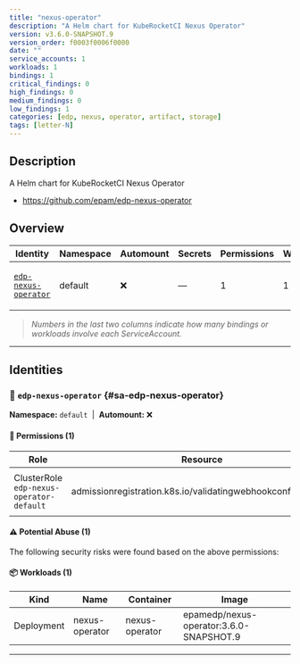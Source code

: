 ```yaml
---
title: "nexus-operator"
description: "A Helm chart for KubeRocketCI Nexus Operator"
version: v3.6.0-SNAPSHOT.9
version_order: f0003f0006f0000
date: ""
service_accounts: 1
workloads: 1
bindings: 1
critical_findings: 0
high_findings: 0
medium_findings: 0
low_findings: 1
categories: [edp, nexus, operator, artifact, storage]
tags: [letter-N]
---
```


## Description

A Helm chart for KubeRocketCI Nexus Operator

- https://github.com/epam/edp-nexus-operator

## Overview

| Identity                                       | Namespace | Automount | Secrets | Permissions | Workloads | Risk               |
| ---------------------------------------------- | --------- | --------- | ------- | ----------- | --------- | ------------------ |
| [`edp-nexus-operator`](#sa-edp-nexus-operator) | default   | ❌        | —       | 1           | 1         | {{< risk "Low" >}} |

> _Numbers in the last two columns indicate how many bindings or workloads involve each ServiceAccount._

---

## Identities

### 🤖 `edp-nexus-operator` {#sa-edp-nexus-operator}

**Namespace:** `default`  |  **Automount:** ❌

#### 🔑 Permissions (1)

| Role                                     | Resource                                                     | Verbs                | Risk             | Tags |
| ---------------------------------------- | ------------------------------------------------------------ | -------------------- | ---------------- | ---- |
| ClusterRole `edp-nexus-operator-default` | admissionregistration.k8s.io/validatingwebhookconfigurations | get · patch · update | {{< risk Low >}} |      |

#### ⚠️ Potential Abuse (1)

The following security risks were found based on the above permissions:

#### 📦 Workloads (1)

| Kind       | Name           | Container      | Image                                   |
| ---------- | -------------- | -------------- | --------------------------------------- |
| Deployment | nexus-operator | nexus-operator | epamedp/nexus-operator:3.6.0-SNAPSHOT.9 |

---

